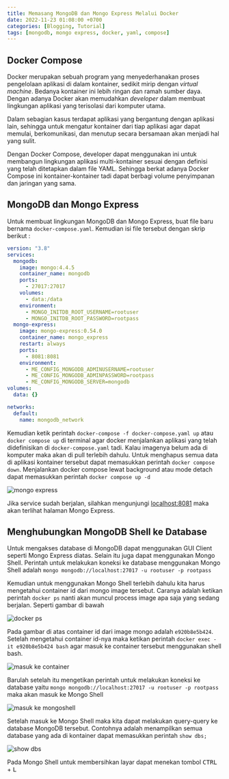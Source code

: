 ```yaml
---
title: Memasang MongoDB dan Mongo Express Melalui Docker
date: 2022-11-23 01:08:00 +0700
categories: [Blogging, Tutorial]
tags: [mongodb, mongo express, docker, yaml, compose]
---
```


## Docker Compose
Docker merupakan sebuah program yang menyederhanakan proses pengelolaan aplikasi
di dalam kontainer, sedikit mirip dengan *virtual machine*. Bedanya kontainer ini
lebih ringan dan ramah sumber daya. Dengan adanya Docker akan memudahkan *developer*
dalam membuat lingkungan aplikasi yang terisolasi dari komputer utama.

Dalam sebagian kasus terdapat aplikasi yang bergantung dengan aplikasi lain, sehingga
untuk mengatur kontainer dari tiap aplikasi agar dapat memulai, berkomunikasi, dan menutup
secara bersamaan akan menjadi hal yang sulit.

Dengan Docker Compose, developer dapat menggunakan ini untuk membangun lingkungan
aplikasi multi-kontainer sesuai dengan definisi yang telah ditetapkan dalam file
YAML. Sehingga berkat adanya Docker Compose ini kontainer-kontainer tadi dapat berbagi
volume penyimpanan dan jaringan yang sama.

## MongoDB dan Mongo Express
Untuk membuat lingkungan MongoDB dan Mongo Express, buat file baru bernama `docker-compose.yaml`.
Kemudian isi file tersebut dengan skrip berikut :

```yaml
version: "3.8"
services:
  mongodb:
    image: mongo:4.4.5
    container_name: mongodb
    ports:
      - 27017:27017
    volumes:
      - data:/data
    environment:
      - MONGO_INITDB_ROOT_USERNAME=rootuser
      - MONGO_INITDB_ROOT_PASSWORD=rootpass
  mongo-express:
    image: mongo-express:0.54.0
    container_name: mongo_express
    restart: always
    ports:
      - 8081:8081
    environment:
      - ME_CONFIG_MONGODB_ADMINUSERNAME=rootuser
      - ME_CONFIG_MONGODB_ADMINPASSWORD=rootpass
      - ME_CONFIG_MONGODB_SERVER=mongodb
volumes:
  data: {}

networks:
  default:
    name: mongodb_network
```

Kemudian ketik perintah `docker-compose -f docker-compose.yaml up` atau `docker compose up` di terminal agar docker
menjalankan aplikasi yang telah didefinisikan di `docker-compose.yaml` tadi. Kalau imagenya belum ada di
komputer maka akan di pull terlebih dahulu. Untuk menghapus semua data di aplikasi kontainer tersebut dapat memasukkan
perintah `docker compose down`. Menjalankan docker compose lewat background atau mode detach dapat memasukkan perintah
`docker compose up -d`

![mongo express](/posts/20221123/01-mongo-express.png)

Jika service sudah berjalan, silahkan mengunjungi [localhost:8081](http://localhost:8081) maka akan terlihat halaman Mongo Express.

## Menghubungkan MongoDB Shell ke Database
Untuk mengakses database di MongoDB dapat menggunakan GUI Client seperti Mongo Express diatas. Selain itu juga dapat
menggunakan Mongo Shell. Perintah untuk melakukan koneksi ke database menggunakan Mongo Shell adalah
`mongo mongodb://localhost:27017 -u rootuser -p rootpass`

Kemudian untuk menggunakan Mongo Shell terlebih dahulu kita harus mengetahui container id dari mongo image tersebut.
Caranya adalah ketikan perintah `docker ps` nanti akan muncul process image apa saja yang sedang berjalan. Seperti gambar
di bawah

![docker ps](/posts/20221123/02-docker-ps.png)

Pada gambar di atas container id dari image mongo adalah `e920b8e5b424`. Setelah mengetahui container id-nya maka
ketikan perintah `docker exec -it e920b8e5b424 bash` agar masuk ke container tersebut menggunakan shell bash.

![masuk ke container](/posts/20221123/03-masuk-ke-kontainer.png)

Barulah setelah itu mengetikan perintah untuk melakukan koneksi ke database yaitu
`mongo mongodb://localhost:27017 -u rootuser -p rootpass` maka akan masuk ke Mongo Shell

![masuk ke mongoshell](/posts/20221123/04-masuk-ke-mongosh.png)

Setelah masuk ke Mongo Shell maka kita dapat melakukan query-query ke database MongoDB tersebut. Contohnya adalah
menampilkan semua database yang ada di kontainer dapat memasukkan perintah `show dbs;`

![show dbs](/posts/20221123/05-show-dbs.png)

Pada Mongo Shell untuk membersihkan layar dapat menekan tombol <kbd>CTRL</kbd> + <kbd>L</kbd>
